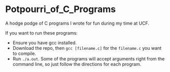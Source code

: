 # Potpourri_of_C_Programs
A hodge podge of C programs I wrote for fun during my time at UCF.

If you want to run these programs:
- Ensure you have gcc installed.
- Download the repo, then ```gcc [filename.c]``` for the ```filename.c``` you want to compile.
- Run ```./a.out```. Some of the programs will accept arguments right from the command line, so just follow the directions for each program.
